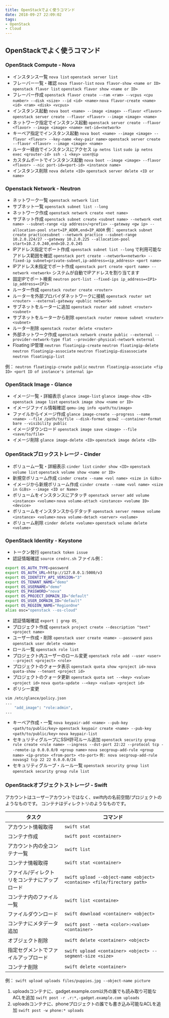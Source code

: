 ```yaml
---
title: OpenStackでよく使うコマンド
date: 2018-09-27 22:09:02
tags:
- OpenStack
- Cloud
---
```

## OpenStackでよく使うコマンド

### OpenStack Compute - Nova

* インスタンス一覧
`nova list`
`openstack server list`
* フレーバー一覧・確認
`nova flavor-list`
`nova flavor-show <name or ID>`
`openstack flavor list`
`openstack flavor show <name or ID>`
* フレーバー作成
`openstack flavor create --ram <ram> --vcpus <cpu number> --disk <size> --id <id> <name>`
`nova flavor-create <name> <id> <ram> <disk> <vcpus>`
* インスタンス起動
`nova boot <name> --image <image> --flavor <flavor>`
`openstack server create --flavor <flavor> --image <image> <name>`
* ネットワーク指定でインスタンス起動
`openstack server create --flavor <flavor> --image <image> <name> net-id=<network>`
* キーペア指定でインスタンス起動
`nova boot <name> --image <image> --flavor <flavor> --key-name <key-pair name>`
`openstack server create --flavor <flavor> --image <image> <name>`
* ルーター経由でインスタンスにアクセス
`ip netns list`
`sudo ip netns exec <qrouter-id> ssh -i <key> user@ip`
* カスタムポートでインスタンス起動
`nova boot --image <image> --flavor <flavor> --nic port-id=<port-id> <instance name>`
* インスタンス削除
`nova delete <ID>`
`openstack server delete <ID or name>`

### Openstack Network - Neutron

* ネットワーク一覧
`openstack network list`
* サブネット一覧
`openstack subnet list --long`
* ネットワーク作成
`openstack network create <net name>`
* サブネット作成
`openstack subnet create <subnet name> --network <net name> --subnet-range <ip address>/<prefix> --gateway <gw ip> --allocation-pool start=IP_ADDR,end=IP_ADDR`
例：
`openstack subnet create practicesubnet --network practice --subnet-range 10.2.0.224/27 --gateway 10.2.0.225 --allocation-pool start=10.2.0.240,end=10.2.0.245`
* IPアドレス指定でポート作成
`openstack subnet list --long` で利用可能なアドレス範囲を確認
`openstack port create --network=<network>
  --fixed-ip subnet=private-subnet,ip-address=<ip_address> <port name>`
* IPアドレス未指定でポート作成
`openstack port create <port name> --network <network>`
システムが自動でIPアドレスを割り当てます
* 固定IPでポート検索
`neutron port-list --fixed-ips ip_address=<IP1> ip_address=<IP2>`
* ルーター作成
`openstack router create <router>`
* ルーターを外部プロバイダネットワークに接続
`openstack router set <router> --external-gateway <public network>`
* サブネットをルーターに追加
`openstack router add subnet <router> <subnet>`
* サブネットをルーターから削除
`openstack router remove subnet <router> <subnet>`
* ルーター削除
`openstack router delete <router>`
* 外部ネットワーク作成
`openstack network create public --external --provider-network-type flat --provider-physical-network external`
* Floating IP管理
`neutron floatingip-create`
`neutron floatingip-delete`
`neutron floatingip-associate`
`neutron floatingip-disassociate`
`neutron floatingip-list`

例：
`neutron floatingip-create public`
`neutron floatingip-associate <fip ID> <port ID of instance's internal ip>`

### OpenStack Image - Glance

* イメージ一覧・詳細表示
`glance image-list`
`glance image-show <ID>`
`openstack image list`
`openstack image show <name or ID>`
* イメージファイル情報確認
`qemu-img info <path/to/image>`
* ファイルからイメージ作成
`glance image-create --progress --name <name> --file /path/to/file --disk-format qcow2 --container-format bare --visibility public`
* イメージダウンロード
`openstack image save <image> --file <save/to/file>`
* イメージ削除
`glance image-delete <ID>`
`openstack image delete <ID>`

### OpenStackブロックストレージ - Cinder

* ボリューム一覧・詳細表示
`cinder list`
`cinder show <ID>`
`openstack volume list`
`openstack volume show <name or ID>`
* 新規空ボリューム作成
`cinder create --name <vol name> <size in GiBs>`
* イメージから新規ボリューム作成
`cinder create --name <vol name> <size in GiBs> --image <ID or Name>`
* ボリュームをインスタンスにアタッチ
`openstack server add volume <instance> <volume>`
`nova volume-attach <instance> <volume ID> <device>`
* ボリュームをインスタンスからデタッチ
`openstack server remove volume <instance> <volume>`
`nova volume-detach <server> <volume>`
* ボリューム削除
`cinder delete <volume>`
`openstack volume delete <volume>`

### OpenStack Identity - Keystone

* トークン発行
`openstack token issue`
* 認証情報確認
`source credrc.sh` ファイル例：

```sh
export OS_AUTH_TYPE=password
export OS_AUTH_URL=http://127.0.0.1:5000/v3
export OS_IDENTITY_API_VERSION="3"
export OS_TENANT_NAME="demo"
export OS_USERNAME="demo"
export OS_PASSWORD="nova"
export OS_PROJECT_DOMAIN_ID="default"
export OS_USER_DOMAIN_ID="default"
export OS_REGION_NAME="RegionOne"
alias osc="openstack --os-cloud"
```

* 認証情報確認
`export | grep OS_`
* プロジェクト作成
`openstack project create --description "text" <project name>`
* ユーザー作成・削除
`openstack user create <name> --password pass`
`openstack user delete <name>`
* ロール一覧
`openstack role list`
* プロジェクト内ユーザーのロール変更
`openstack role add --user <user> --project <project> <role>`
* プロジェクトのクォータ表示
`openstack quota show <project id>`
`nova quota-show --tenant <project id>`
* プロジェクトのクォータ更新
`openstack quota set --<key> <value> <project id>`
`nova quota-update --<key> <value> <project id>`
* ポリシー変更

```sh
vim /etc/glance/policy.json
...
    "add_image": "role:admin",
...
```

* キーペア作成・一覧
`nova keypair-add <name> --pub-key <path/to/public/key>`
`openstack keypair create <name> --pub-key <path/to/public/key>`
`nova keypair-list`
* セキュリティグループにSSH許可ルール追加
`openstack security group rule create <rule name> --ingress --dst-port 22:22 --protocol tcp --remote-ip 0.0.0.0/0 <group name>`
`nova secgroup-add-rule <group name> <ip-proto> <from-port> <to-port>`
`例: nova secgroup-add-rule novasg2 tcp 22 22 0.0.0.0/24`
* セキュリティグループ・ルール一覧
`openstack security group list`
`openstack security group rule list`

### OpenStackオブジェクトストレージ - Swift

アカウントはユーザーアカウントではなく、swift内の名前空間/プロジェクトのようなものです。
コンテナはディレクトリのようなものです。

|タスク|コマンド|
|---|---|
|アカウント情報取得   |`swift stat`|
|コンテナ作成|`swift post <container>`|
|アカウント内の全コンテナ一覧|`swift list`|
|コンテナ情報取得 |`swift stat <container>`|
|ファイル/ディレクトリをコンテナにアップロード|`swift upload --object-name <object> <containe> <file/firectory path>`|
|コンテナ内のファイル一覧 |`swift list <containe>`|
|ファイルダウンロード | `swift download <container> <object>`|
|コンテナにメタデータ追加 |`swift post --meta <color>:<value> <container>`|
|オブジェクト削除|`swift delete <container> <object>`|
|指定セグメントでファイルアップロード| `swift upload <container> <object> --segment-size <size>`|
|コンテナ削除| `swift delete <container>`|

例：
`swift upload uploads files/puppies.jpg --object-name picture`

1. uploadsコンテナに、gadget.example.com以外の誰でも読み取り可能なACLを追加
`swift post -r .r:*,-gadget.example.com uploads`
1. uploadsコンテナに、phoneプロジェクトの誰でも書き込み可能なACLを追加
`swift post -w phone:* uploads`
